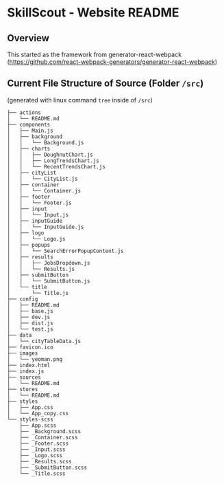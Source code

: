 # SkillScout - Website README #

## Overview ##

This started as the framework from generator-react-webpack (https://github.com/react-webpack-generators/generator-react-webpack)

## Current File Structure of Source (Folder `/src`) ##

(generated with linux command `tree` inside of `/src`)

```
├── actions
│   └── README.md
├── components
│   ├── Main.js
│   ├── background
│   │   └── Background.js
│   ├── charts
│   │   ├── DoughnutChart.js
│   │   ├── LongTrendsChart.js
│   │   └── RecentTrendsChart.js
│   ├── cityList
│   │   └── CityList.js
│   ├── container
│   │   └── Container.js
│   ├── footer
│   │   └── Footer.js
│   ├── input
│   │   └── Input.js
│   ├── inputGuide
│   │   └── InputGuide.js
│   ├── logo
│   │   └── Logo.js
│   ├── popups
│   │   └── SearchErrorPopupContent.js
│   ├── results
│   │   ├── JobsDropdown.js
│   │   └── Results.js
│   ├── submitButton
│   │   └── SubmitButton.js
│   └── title
│       └── Title.js
├── config
│   ├── README.md
│   ├── base.js
│   ├── dev.js
│   ├── dist.js
│   └── test.js
├── data
│   └── cityTableData.js
├── favicon.ico
├── images
│   └── yeoman.png
├── index.html
├── index.js
├── sources
│   └── README.md
├── stores
│   └── README.md
├── styles
│   ├── App.css
│   └── App_copy.css
└── styles-scss
    ├── App.scss
    ├── _Background.scss
    ├── _Container.scss
    ├── _Footer.scss
    ├── _Input.scss
    ├── _Logo.scss
    ├── _Results.scss
    ├── _SubmitButton.scss
    └── _Title.scss
```
